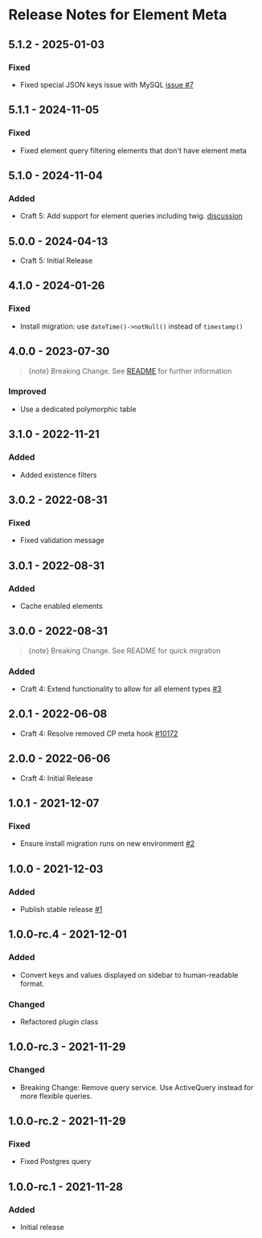 # Release Notes for Element Meta

## 5.1.2 - 2025-01-03
### Fixed
- Fixed special JSON keys issue with MySQL [issue #7](https://github.com/matfish2/craft-entry-meta/issues/7)

## 5.1.1 - 2024-11-05
### Fixed
- Fixed element query filtering elements that don't have element meta

## 5.1.0 - 2024-11-04
### Added
- Craft 5: Add support for element queries including twig. [discussion](https://github.com/matfish2/craft-entry-meta/discussions/6#discussioncomment-11141312)

## 5.0.0 - 2024-04-13
- Craft 5: Initial Release

## 4.1.0 - 2024-01-26
### Fixed
- Install migration: use `dateTime()->notNull()` instead of `timestamp()`

## 4.0.0 - 2023-07-30
> {note} Breaking Change. See [README](https://github.com/matfish2/craft-entry-meta#migrating-to-version-4) for further information
### Improved
- Use a dedicated polymorphic table

## 3.1.0 - 2022-11-21
### Added
- Added existence filters

## 3.0.2 - 2022-08-31
### Fixed
- Fixed validation message

## 3.0.1 - 2022-08-31
### Added
- Cache enabled elements

## 3.0.0 - 2022-08-31
> {note} Breaking Change. See README for quick migration
### Added
- Craft 4: Extend functionality to allow for all element types [#3](https://github.com/matfish2/craft-entry-meta/issues/3)

## 2.0.1 - 2022-06-08
- Craft 4: Resolve removed CP meta hook [#10172](https://github.com/craftcms/cms/issues/10172#issuecomment-1149443831)

## 2.0.0 - 2022-06-06
- Craft 4: Initial Release

## 1.0.1 - 2021-12-07
### Fixed
- Ensure install migration runs on new environment [#2](https://github.com/matfish2/craft-entry-meta/issues/2)

## 1.0.0 - 2021-12-03
### Added
- Publish stable release [#1](https://github.com/matfish2/craft-entry-meta/issues/1)

## 1.0.0-rc.4 - 2021-12-01
### Added
- Convert keys and values displayed on sidebar to human-readable format.

### Changed
- Refactored plugin class

## 1.0.0-rc.3 - 2021-11-29
### Changed
- Breaking Change: Remove query service. Use ActiveQuery instead for more flexible queries.

## 1.0.0-rc.2 - 2021-11-29
### Fixed
- Fixed Postgres query 

## 1.0.0-rc.1 - 2021-11-28
### Added
- Initial release